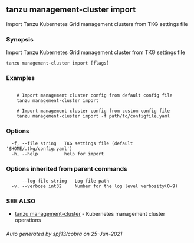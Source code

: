 ## tanzu management-cluster import

Import Tanzu Kubernetes Grid management clusters from TKG settings file

### Synopsis

Import Tanzu Kubernetes Grid management cluster from TKG settings file

```
tanzu management-cluster import [flags]
```

### Examples

```

    # Import management cluster config from default config file	
    tanzu management-cluster import
	
    # Import management cluster config from custom config file	
    tanzu management-cluster import -f path/to/configfile.yaml
```

### Options

```
  -f, --file string   TKG settings file (default '$HOME/.tkg/config.yaml')
  -h, --help          help for import
```

### Options inherited from parent commands

```
      --log-file string   Log file path
  -v, --verbose int32     Number for the log level verbosity(0-9)
```

### SEE ALSO

* [tanzu management-cluster](tanzu_management-cluster.md)	 - Kubernetes management cluster operations

###### Auto generated by spf13/cobra on 25-Jun-2021
